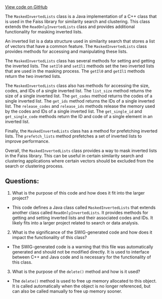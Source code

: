 [View code on GitHub](https://github.com/misbahsy/the-algorithm/ann/src/main/java/com/twitter/ann/faiss/swig/MaskedInvertedLists.java)

The `MaskedInvertedLists` class is a Java implementation of a C++ class that is used in the Faiss library for similarity search and clustering. This class extends the `ReadOnlyInvertedLists` class and provides additional functionality for masking inverted lists. 

An inverted list is a data structure used in similarity search that stores a list of vectors that have a common feature. The `MaskedInvertedLists` class provides methods for accessing and manipulating these lists. 

The `MaskedInvertedLists` class has several methods for setting and getting the inverted lists. The `setIl0` and `setIl1` methods set the two inverted lists that are used in the masking process. The `getIl0` and `getIl1` methods return the two inverted lists. 

The `MaskedInvertedLists` class also has methods for accessing the size, codes, and IDs of a single inverted list. The `list_size` method returns the size of a single inverted list. The `get_codes` method returns the codes of a single inverted list. The `get_ids` method returns the IDs of a single inverted list. The `release_codes` and `release_ids` methods release the memory used by the codes and IDs of a single inverted list. The `get_single_id` and `get_single_code` methods return the ID and code of a single element in an inverted list. 

Finally, the `MaskedInvertedLists` class has a method for prefetching inverted lists. The `prefetch_lists` method prefetches a set of inverted lists to improve performance. 

Overall, the `MaskedInvertedLists` class provides a way to mask inverted lists in the Faiss library. This can be useful in certain similarity search and clustering applications where certain vectors should be excluded from the search or clustering process.
## Questions: 
 1. What is the purpose of this code and how does it fit into the larger project?
- This code defines a Java class called `MaskedInvertedLists` that extends another class called `ReadOnlyInvertedLists`. It provides methods for getting and setting inverted lists and their associated codes and IDs. It likely fits into a larger project related to search or data analysis.

2. What is the significance of the SWIG-generated code and how does it impact the functionality of this class?
- The SWIG-generated code is a warning that this file was automatically generated and should not be modified directly. It is used to interface between C++ and Java code and is necessary for the functionality of this class.

3. What is the purpose of the `delete()` method and how is it used?
- The `delete()` method is used to free up memory allocated to this object. It is called automatically when the object is no longer referenced, but can also be called manually to free up memory sooner.